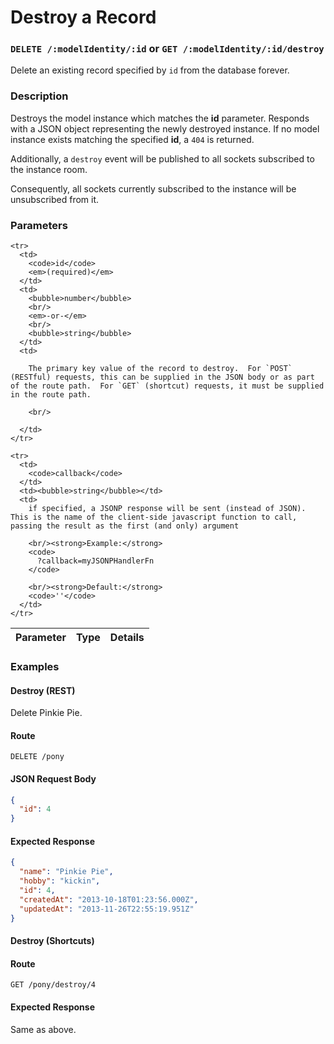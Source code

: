 # Destroy a Record

### `DELETE /:modelIdentity/:id` or `GET /:modelIdentity/:id/destroy`

Delete an existing record specified by `id` from the database forever.

### Description
Destroys the model instance which matches the **id** parameter.  Responds with a JSON object representing the newly destroyed instance.  If no model instance exists matching the specified **id**, a `404` is returned.

Additionally, a `destroy` event will be published to all sockets subscribed to the instance room.

Consequently, all sockets currently subscribed to the instance will be unsubscribed from it.


### Parameters

<table>
  <thead>
    <tr>
      <th>Parameter</th>
      <th>Type</th>
      <th>Details</th>
    </tr>
  </thead>
  <tbody>

    <tr>
      <td>
        <code>id</code>
        <em>(required)</em>
      </td>
      <td>
        <bubble>number</bubble>
        <br/>
        <em>-or-</em>
        <br/>
        <bubble>string</bubble>
      </td>
      <td>

        The primary key value of the record to destroy.  For `POST` (RESTful) requests, this can be supplied in the JSON body or as part of the route path.  For `GET` (shortcut) requests, it must be supplied in the route path.

        <br/>

      </td>
    </tr>

    <tr>
      <td>
        <code>callback</code>
      </td>
      <td><bubble>string</bubble></td>
      <td>
        if specified, a JSONP response will be sent (instead of JSON).  This is the name of the client-side javascript function to call, passing the result as the first (and only) argument

        <br/><strong>Example:</strong>
        <code>
          ?callback=myJSONPHandlerFn
        </code>

        <br/><strong>Default:</strong>
        <code>''</code>
      </td>
    </tr>

  </tbody>
</table>



### Examples

#### Destroy (REST)

Delete Pinkie Pie.

#### Route
`DELETE /pony`

#### JSON Request Body
```json
{
  "id": 4
}
```

#### Expected Response

```json
{
  "name": "Pinkie Pie",
  "hobby": "kickin",
  "id": 4,
  "createdAt": "2013-10-18T01:23:56.000Z",
  "updatedAt": "2013-11-26T22:55:19.951Z"
}
```

#### Destroy (Shortcuts)

#### Route
`GET /pony/destroy/4`

#### Expected Response

Same as above.


<docmeta name="uniqueID" value="DestroyARecord867513">
<docmeta name="displayName" value="Destroy a Record">

